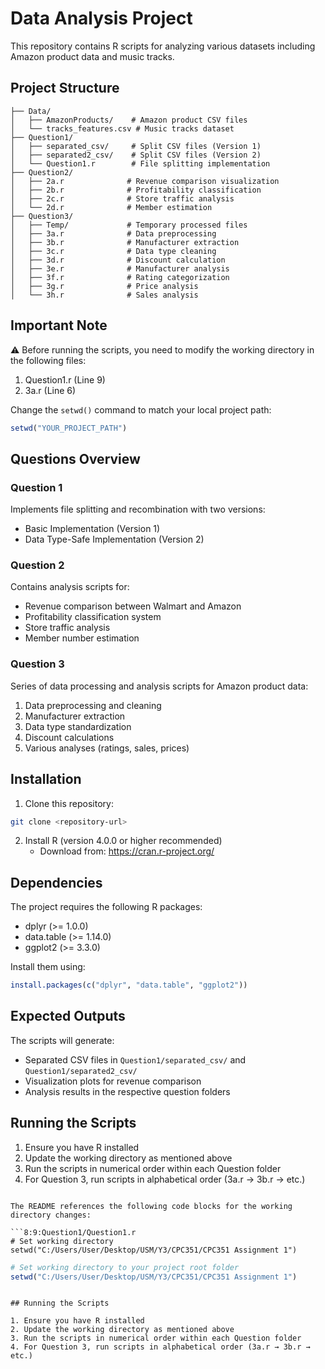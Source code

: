 # Data Analysis Project

This repository contains R scripts for analyzing various datasets including Amazon product data and music tracks.

## Project Structure

```
├── Data/
│   ├── AmazonProducts/    # Amazon product CSV files
│   └── tracks_features.csv # Music tracks dataset
├── Question1/
│   ├── separated_csv/     # Split CSV files (Version 1)
│   ├── separated2_csv/    # Split CSV files (Version 2)
│   └── Question1.r        # File splitting implementation
├── Question2/
│   ├── 2a.r              # Revenue comparison visualization
│   ├── 2b.r              # Profitability classification
│   ├── 2c.r              # Store traffic analysis
│   └── 2d.r              # Member estimation
├── Question3/
│   ├── Temp/             # Temporary processed files
│   ├── 3a.r              # Data preprocessing
│   ├── 3b.r              # Manufacturer extraction
│   ├── 3c.r              # Data type cleaning
│   ├── 3d.r              # Discount calculation
│   ├── 3e.r              # Manufacturer analysis
│   ├── 3f.r              # Rating categorization
│   ├── 3g.r              # Price analysis
│   └── 3h.r              # Sales analysis
```

## Important Note

⚠️ Before running the scripts, you need to modify the working directory in the following files:

1. Question1.r (Line 9)
2. 3a.r (Line 6)

Change the `setwd()` command to match your local project path:

```r
setwd("YOUR_PROJECT_PATH")
```

## Questions Overview

### Question 1
Implements file splitting and recombination with two versions:
- Basic Implementation (Version 1)
- Data Type-Safe Implementation (Version 2)

### Question 2
Contains analysis scripts for:
- Revenue comparison between Walmart and Amazon
- Profitability classification system
- Store traffic analysis
- Member number estimation

### Question 3
Series of data processing and analysis scripts for Amazon product data:
1. Data preprocessing and cleaning
2. Manufacturer extraction
3. Data type standardization
4. Discount calculations
5. Various analyses (ratings, sales, prices)

## Installation

1. Clone this repository:
```bash
git clone <repository-url>
```

2. Install R (version 4.0.0 or higher recommended)
   - Download from: https://cran.r-project.org/

## Dependencies

The project requires the following R packages:
- dplyr (>= 1.0.0)
- data.table (>= 1.14.0)
- ggplot2 (>= 3.3.0)

Install them using:

```r
install.packages(c("dplyr", "data.table", "ggplot2"))
```

## Expected Outputs

The scripts will generate:
- Separated CSV files in `Question1/separated_csv/` and `Question1/separated2_csv/`
- Visualization plots for revenue comparison
- Analysis results in the respective question folders

## Running the Scripts

1. Ensure you have R installed
2. Update the working directory as mentioned above
3. Run the scripts in numerical order within each Question folder
4. For Question 3, run scripts in alphabetical order (3a.r → 3b.r → etc.)
```

The README references the following code blocks for the working directory changes:

```8:9:Question1/Question1.r
# Set working directory
setwd("C:/Users/User/Desktop/USM/Y3/CPC351/CPC351 Assignment 1")
```



```5:6:Question3/3a.r
# Set working directory to your project root folder
setwd("C:/Users/User/Desktop/USM/Y3/CPC351/CPC351 Assignment 1")
```
```

## Running the Scripts

1. Ensure you have R installed
2. Update the working directory as mentioned above
3. Run the scripts in numerical order within each Question folder
4. For Question 3, run scripts in alphabetical order (3a.r → 3b.r → etc.)
